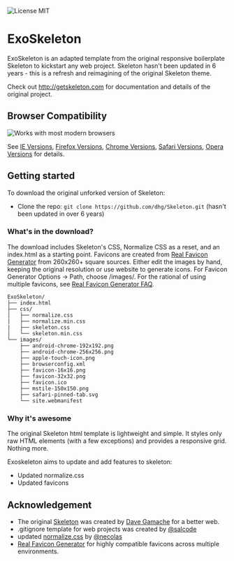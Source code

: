 ![License MIT](https://camo.githubusercontent.com/0450a9bbd84b6d8bbd4b0d811f530af912ce6abe51dfabdc2d52973a53f9cb31/68747470733a2f2f62616467656e2e6e65742f6769746875622f6c6963656e73652f62616467656e2f62616467656e2d636c69)


# ExoSkeleton
ExoSkeleton is an adapted template from the original responsive boilerplate Skeleton to kickstart any web project.  Skeleton hasn't been updated in 6 years - this is a refresh and reimagining of the original Skeleton theme.

Check out <http://getskeleton.com> for documentation and details of the original project.


## Browser Compatibility
![Works with most modern browsers](https://ronaldcotton.github.io/ExoSkeleton/images/browser-badge.png)

See [IE Versions](https://en.wikipedia.org/wiki/Internet_Explorer_version_history), [Firefox Versions](https://en.wikipedia.org/wiki/Firefox_version_history), [Chrome Versions](https://en.wikipedia.org/wiki/Google_Chrome_version_history), [Safari Versions](https://en.wikipedia.org/wiki/Safari_(web_browser)), [Opera Versions](https://en.wikipedia.org/wiki/History_of_the_Opera_web_browser) for details. 

## Getting started

To download the original unforked version of Skeleton:
- Clone the repo: `git clone https://github.com/dhg/Skeleton.git` (hasn't been updated in over 6 years)

### What's in the download?

The download includes Skeleton's CSS, Normalize CSS as a reset, and an index.html as a starting point.  Favicons are created from [Real Favicon Generator](https://realfavicongenerator.net) from 260x260+ square sources.  Either edit the images by hand, keeping the original resolution or use website to generate icons. For Favicon Generator Options -> Path, choose /images/.  For the rational of using multiple favicons, see [Real Favicon Generator FAQ](https://realfavicongenerator.net/faq).

```
ExoSkeleton/
├── index.html
├── css/
│   ├── normalize.css
|   ├── normalize.min.css
|   ├── skeleton.css
│   └── skeleton.min.css
└── images/
    ├── android-chrome-192x192.png
    ├── android-chrome-256x256.png
    ├── apple-touch-icon.png
    ├── browserconfig.xml
    ├── favicon-16x16.png
    ├── favicon-32x32.png
    ├── favicon.ico
    ├── mstile-150x150.png
    ├── safari-pinned-tab.svg
    └── site.webmanifest

```

### Why it's awesome

The original Skeleton html template is lightweight and simple. It styles only raw HTML elements (with a few exceptions) and provides a responsive grid. Nothing more.

Exoskeleton aims to update and add features to skeleton:
- Updated normalize.css
- Updated favicons


## Acknowledgement

- The original [Skeleton](http://getskeleton.com) was created by [Dave Gamache](https://twitter.com/dhg) for a better web.
- .gitignore template for web projects was created by [@salcode](https://github.com/salcode)
- updated [normalize.css](https://github.com/necolas/normalize.css/) by [@necolas](https://github.com/necolas)
- [Real Favicon Generator](https://realfavicongenerator.net) for highly compatible favicons across multiple environments.
